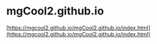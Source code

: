 # mgCool2.github.io

[https://mgcool2.github.io/mgCool2.github.io/index.html](https://mgcool2.github.io/mgCool2.github.io/index.html)
